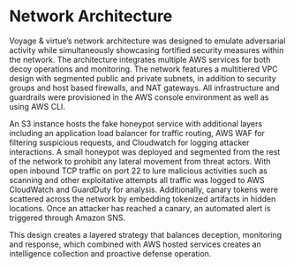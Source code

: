 # Network Architecture

Voyage & virtue’s network architecture was designed to emulate adversarial activity while simultaneously showcasing fortified security measures within the network. The architecture integrates multiple AWS services for both decoy operations and monitoring. The network features a multitiered VPC design with segmented public and private subnets, in addition to security groups and host based firewalls, and NAT gateways. All infrastructure and guardrails were provisioned in the AWS console environment as well as using AWS CLI. 

An S3 instance hosts the fake honeypot service with additional layers including an application load balancer for traffic routing, AWS WAF for filtering suspicious requests, and Cloudwatch for logging attacker interactions. A small honeypot was deployed and segmented from the rest of the network to prohibit any lateral movement from threat actors. With open inbound TCP traffic on port 22 to lure malicious activities such as scanning and other exploitative attempts all traffic was logged to AWS CloudWatch and GuardDuty for analysis. Additionally, canary tokens were scattered across the network by embedding tokenized artifacts in hidden locations. Once an attacker has reached a canary, an automated alert is triggered through Amazon SNS. 

This design creates a layered strategy that balances deception, monitoring and response, which combined with AWS hosted services creates an intelligence collection and proactive defense operation.
